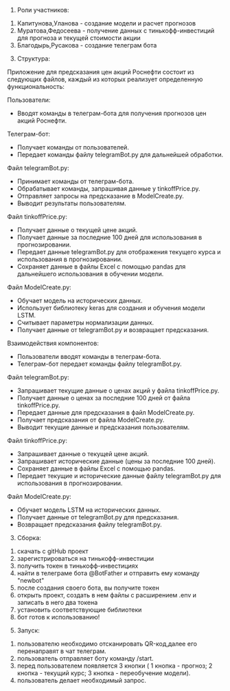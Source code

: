1) Роли участников:
1. Капитунова,Уланова - создание модели и расчет прогнозов
2. Муратова,Федосеева - получение данных с тинькофф-инвестиций для прогноза и текущей стоимости акции
3. Благодырь,Русакова - создание телеграм бота 

3) Структура:

Приложение для предсказания цен акций Роснефти состоит из следующих файлов, каждый из которых реализует определенную функциональность: 

Пользователи:
- Вводят команды в телеграм-бота для получения прогнозов цен акций Роснефти. 

Телеграм-бот:
- Получает команды от пользователей. 
- Передает команды файлу telegramBot.py для дальнейшей обработки. 

Файл telegramBot.py:
- Принимает команды от телеграм-бота.
- Обрабатывает команды, запрашивая данные у tinkoffPrice.py. 
- Отправляет запросы на предсказание в ModelCreate.py. 
- Выводит результаты пользователям. 

Файл tinkoffPrice.py:
- Получает данные о текущей цене акций. 
- Получает данные за последние 100 дней для использования в прогнозировании. 
- Передает данные telegramBot.py для отображения текущего курса и использования в прогнозировании. 
- Сохраняет данные в файлы Excel с помощью pandas для дальнейшего использования в обучении модели. 

Файл ModelCreate.py:
- Обучает модель на исторических данных. 
- Использует библиотеку keras для создания и обучения модели LSTM. 
- Считывает параметры нормализации данных. 
- Получает данные от telegramBot.py и возвращает предсказания.

Взаимодействия компонентов: 
- Пользователи вводят команды в телеграм-бота.
- Телеграм-бот передает команды файлу telegramBot.py.

Файл telegramBot.py:
- Запрашивает текущие данные о ценах акций у файла tinkoffPrice.py. 
- Получает данные о ценах за последние 100 дней от файла tinkoffPrice.py. 
- Передает данные для предсказания в файл ModelCreate.py. 
- Получает предсказания от файла ModelCreate.py. 
- Выводит текущие данные и предсказания пользователям. 

Файл tinkoffPrice.py:
- Запрашивает данные о текущей цене акций. 
- Запрашивает исторические данные (цены за последние 100 дней). 
- Сохраняет данные в файлы Excel с помощью pandas. 
- Передает текущие и исторические данные файлу telegramBot.py для использования в прогнозировании. 

Файл ModelCreate.py:
- Обучает модель LSTM на исторических данных. 
- Получает данные от telegramBot.py для предсказания. 
- Возвращает предсказания файлу telegramBot.py.


3) Сборка:
1. скачать с gitHub проект
2. зарегистрироваться на тинькофф-инвестиции
3. получить токен в тинькофф-инвестициях
4. найти в телеграме бота @BotFather и отправить ему команду "newbot"
5. после создания своего бота, вы получите токен
6. открыть проект, создать в нем файлы с расширением .env и записать в него два токена
7. установить соответствующие библиотеки
8. бот готов к использованию!

5) Запуск:
1. пользователю необходимо отсканировать QR-код,далее его перенаправят в чат телеграм.
2. пользователь отправляет боту команду /start.
3. перед пользователем появляется 3 кнопки ( 1 кнопка - прогноз; 2 кнопка - текущий курс; 3 кнопка - переобучение модели).
4. пользователь делает необходимый запрос.

